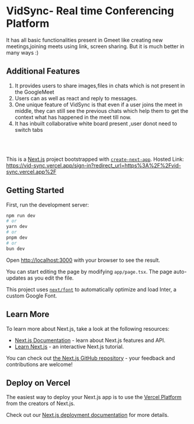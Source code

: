 # VidSync- Real time Conferencing Platform
It has all basic functionalities present in Gmeet like creating new meetings,joining meets using link, screen sharing. But it is much better in many ways :)

## Additional Features

1. It provides users to share images,files in chats which is not present in the GoogleMeet 
2. Users can as well as react and reply to messages. 
3. One unique feature of VidSync is that even if a user joins the meet in middle, they can still see the previous chats which help them to get the context what has happened in the meet till now.
4. It has inbuilt collaborative white board present ,user donot need to switch tabs

<br><br>


This is a [Next.js](https://nextjs.org/) project bootstrapped with [`create-next-app`](https://github.com/vercel/next.js/tree/canary/packages/create-next-app).
Hosted Link: https://vid-sync.vercel.app/sign-in?redirect_url=https%3A%2F%2Fvid-sync.vercel.app%2F

## Getting Started

First, run the development server:

```bash
npm run dev
# or
yarn dev
# or
pnpm dev
# or
bun dev
```

Open [http://localhost:3000](http://localhost:3000) with your browser to see the result.

You can start editing the page by modifying `app/page.tsx`. The page auto-updates as you edit the file.

This project uses [`next/font`](https://nextjs.org/docs/basic-features/font-optimization) to automatically optimize and load Inter, a custom Google Font.

## Learn More

To learn more about Next.js, take a look at the following resources:

- [Next.js Documentation](https://nextjs.org/docs) - learn about Next.js features and API.
- [Learn Next.js](https://nextjs.org/learn) - an interactive Next.js tutorial.

You can check out [the Next.js GitHub repository](https://github.com/vercel/next.js/) - your feedback and contributions are welcome!

## Deploy on Vercel

The easiest way to deploy your Next.js app is to use the [Vercel Platform](https://vercel.com/new?utm_medium=default-template&filter=next.js&utm_source=create-next-app&utm_campaign=create-next-app-readme) from the creators of Next.js.

Check out our [Next.js deployment documentation](https://nextjs.org/docs/deployment) for more details.
